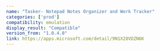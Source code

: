 ```yaml
---
name: "Tasker- Notepad Notes Organizer and Work Tracker"
categories: ['prod']
compatibility: emulation
display_result: "Compatible"
version_from: "1.0.4.0"
link: https://apps.microsoft.com/detail/9N1X28VDZN6K
---
```

